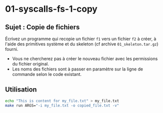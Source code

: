# 01-syscalls-fs-1-copy

## Sujet : Copie de fichiers

Écrivez un programme qui recopie un fichier `f1` vers un fichier `f2` à créer, à l'aide des primitives système et du skeleton (cf archive `01_skeleton.tar.gz`) fourni.

- Vous ne chercherez pas à créer le nouveau fichier avec les permissions du fichier original.
- Les noms des fichiers sont à passer en paramètre sur la ligne de commande selon le code existant.

## Utilisation

```sh
echo "This is content for my_file.txt" > my_file.txt
make run ARGS="-i my_file.txt -o copied_file.txt -v"
```
